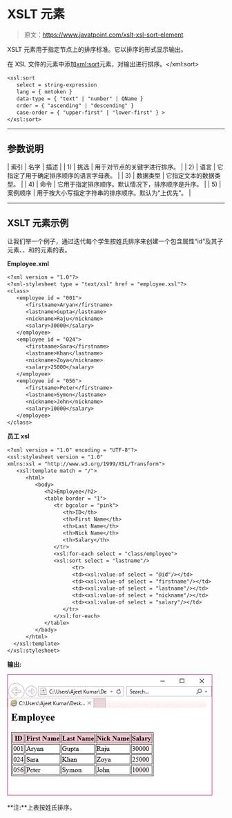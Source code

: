 # XSLT <sort>元素</sort>

> 原文：<https://www.javatpoint.com/xslt-xsl-sort-element>

XSLT <sort>元素用于指定节点上的排序标准。它以排序的形式显示输出。</sort>

在 XSL 文件的<for-each>元素中添加<xml:sort>元素，对输出进行排序。</xml:sort></for-each>

```
<xsl:sort 
   select = string-expression  
   lang = { nmtoken } 
   data-type = { "text" | "number" | QName } 
   order = { "ascending" | "descending" } 
   case-order = { "upper-first" | "lower-first" } > 
</xsl:sort> 

```

* * *

## 参数说明

| 索引 | 名字 | 描述 |
| 1) | 挑选 | 用于对节点的关键字进行排序。 |
| 2) | 语言 | 它指定了用于确定排序顺序的语言字母表。 |
| 3) | 数据类型 | 它指定文本的数据类型。 |
| 4) | 命令 | 它用于指定排序顺序。默认情况下，排序顺序是升序。 |
| 5) | 案例顺序 | 用于按大小写指定字符串的排序顺序。默认为“上优先”。 |

* * *

## XSLT <sort>元素示例</sort>

让我们举一个例子，通过迭代每个学生按姓氏排序来创建一个包含属性“id”及其子元素<firstname>、<lastname>、<nickname>和<salary>的<employee>元素的表。</employee></salary></nickname></lastname></firstname>

**Employee.xml**

```
<?xml version = "1.0"?>
<?xml-stylesheet type = "text/xsl" href = "employee.xsl"?> 
<class> 
   <employee id = "001">
      <firstname>Aryan</firstname> 
      <lastname>Gupta</lastname> 
      <nickname>Raju</nickname> 
      <salary>30000</salary>
   </employee> 
   <employee id = "024"> 
      <firstname>Sara</firstname> 
      <lastname>Khan</lastname> 
      <nickname>Zoya</nickname> 
      <salary>25000</salary>
   </employee> 
   <employee id = "056"> 
      <firstname>Peter</firstname> 
      <lastname>Symon</lastname> 
      <nickname>John</nickname> 
      <salary>10000</salary> 
   </employee> 
</class>

```

**员工 xsl**

```
<?xml version = "1.0" encoding = "UTF-8"?>
<xsl:stylesheet version = "1.0" 
xmlns:xsl = "http://www.w3.org/1999/XSL/Transform">   
   <xsl:template match = "/"> 
      <html> 
         <body> 
            <h2>Employee</h2> 
            <table border = "1"> 
               <tr bgcolor = "pink"> 
                  <th>ID</th> 
                  <th>First Name</th> 
                  <th>Last Name</th> 
                  <th>Nick Name</th> 
                  <th>Salary</th> 
               </tr> 
               <xsl:for-each select = "class/employee"> 
               <xsl:sort select = "lastname"/> 
                     <tr> 
                     <td><xsl:value-of select = "@id"/></td> 
                     <td><xsl:value-of select = "firstname"/></td> 
                     <td><xsl:value-of select = "lastname"/></td> 
                     <td><xsl:value-of select = "nickname"/></td> 
                     <td><xsl:value-of select = "salary"/></td>   
                  </tr> 
               </xsl:for-each> 
            </table> 
         </body> 
      </html>
  </xsl:template>  
</xsl:stylesheet>

```

**输出:**

![XSLT Xsl Sort element 1](img/1a2876f0a4ad41843ac33a58b6f5831f.png)

**注:**上表按姓氏排序。
